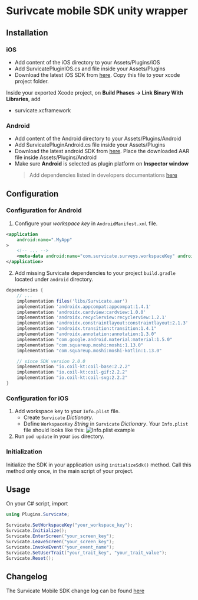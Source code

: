 # Surivcate mobile SDK unity wrapper

## Installation

### iOS

- Add content of the iOS directory to your Assets/Plugins/iOS
- Add SurvicatePluginIOS.cs and file inside your Assets/Plugins
- Download the latest iOS SDK from [here](https://repo.survicate.com/latest/ios/Survicate.zip). Copy this file to your xcode project folder.

Inside your exported Xcode project, on **Build Phases -> Link Binary With Libraries**, add

- survicate.xcframework

### Android

- Add content of the Android directory to your Assets/Plugins/Android
- Add SurvicatePluginAndroid.cs file inside your Assets/Plugins
- Download the latest android SDK from [here](https://repo.survicate.com/latest/android/Survicate.aar). Place the downloaded AAR file inside Assets/Plugins/Android
- Make sure **Android** is selected as plugin platform on **Inspector window**
  > Add dependencies listed in developers documentations [here](https://developers.survicate.com/mobile-sdk/android/#installing-manually)

## Configuration

### Configuration for Android

1. Configure your *workspace key* in `AndroidManifest.xml` file.

```xml {{title: 'AndroidManifest.xml'}}
<application
    android:name=".MyApp"
>
    <!-- ... -->
    <meta-data android:name="com.survicate.surveys.workspaceKey" android:value="YOUR_WORKSPACE_KEY"/>
</application>
```

2. Add missing Survicate dependencies to your project `build.gradle` located under `android` directory.

```groovy {{title: "Project's build.gradle" }}
dependencies {
    // ...
    implementation files('libs/Survicate.aar')
    implementation 'androidx.appcompat:appcompat:1.4.1'
    implementation 'androidx.cardview:cardview:1.0.0'
    implementation 'androidx.recyclerview:recyclerview:1.2.1'
    implementation 'androidx.constraintlayout:constraintlayout:2.1.3'
    implementation "androidx.transition:transition:1.4.1"
    implementation "androidx.annotation:annotation:1.3.0"
    implementation "com.google.android.material:material:1.5.0"
    implementation "com.squareup.moshi:moshi:1.13.0"
    implementation "com.squareup.moshi:moshi-kotlin:1.13.0"

    // since SDK version 2.0.0
    implementation "io.coil-kt:coil-base:2.2.2"
    implementation "io.coil-kt:coil-gif:2.2.2"
    implementation "io.coil-kt:coil-svg:2.2.2"
}
```

### Configuration for iOS

1. Add workspace key to your `Info.plist` file.
   - Create `Survicate` *Dictionary*.
   - Define `WorkspaceKey` *String* in `Survicate` *Dictionary*.
   Your `Info.plist` file should looks like this:
   ![Info.plist example](/ios-infoplist.png)
2. Run `pod update` in your `ios` directory.

### Initialization

Initialize the SDK in your application using `initializeSdk()` method. Call this method only once, in the main script of your project.

## Usage

On your C# script, import

```csharp
using Plugins.Survicate;

Survicate.SetWorkspaceKey("your_workspace_key");
Survicate.Initialize();
Survicate.EnterScreen("your_screen_key");
Survicate.LeaveScreen("your_screen_key");
Survicate.InvokeEvent("your_event_name");
Survicate.SetUserTrait("your_trait_key", "your_trait_value");
Survicate.Reset();
```

## Changelog

The Survicate Mobile SDK change log can be found [here](https://developers.survicate.com/mobile-sdk/unity/#changelog)
